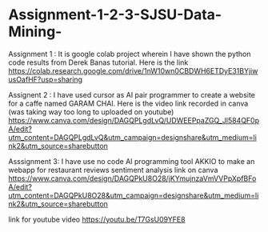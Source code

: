 # Assignment-1-2-3-SJSU-Data-Mining-
Assignment 1 : It is google colab project wherein I have shown the python code results from Derek Banas tutorial. Here is the link 
https://colab.research.google.com/drive/1nW10wn0CBDWH6ETDyE31BYjiwusOafHF?usp=sharing

Assignent 2 : I have used cursor as AI pair programmer to create a website for a caffe named GARAM CHAI. Here is the video link recorded in canva (was taking way too long to uploaded on youtube) 
https://www.canva.com/design/DAGQPLgdLvQ/UDWEEPpaZGQ_Jl584QF0pA/edit?utm_content=DAGQPLgdLvQ&utm_campaign=designshare&utm_medium=link2&utm_source=sharebutton

Asssignment 3:  I have use no code AI programming tool AKKIO to make an webapp for restaurant reviews sentiment analysis
link on canva 
https://www.canva.com/design/DAGQPkU8O28/jKYmujnzaVmVVPpXpfBFoA/edit?utm_content=DAGQPkU8O28&utm_campaign=designshare&utm_medium=link2&utm_source=sharebutton

link for youtube video 
https://youtu.be/T7GsU09YFE8
